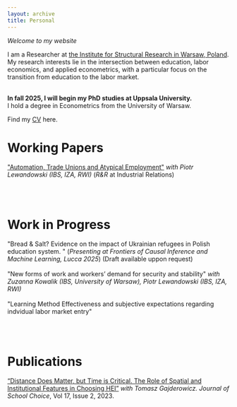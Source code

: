 ```yaml
---
layout: archive
title: Personal
---
```


*Welcome to my website*


I am a Researcher at [the Institute for Structural Research in Warsaw, Poland](https://ibs.org.pl/en/). My research interests lie in the intersection between education, labor economics, and applied econometrics, with a particular focus on the transition from education to the labor market.

<br/>
<b>In fall 2025, I will begin my PhD studies at Uppsala University.</b>
<br/>
I hold a degree in Econometrics from the University of Warsaw.

Find my <a href="/files/CV_Szymczak.pdf">CV</a> here. 

 
# Working Papers

["Automation, Trade Unions and
Atypical Employment"](https://ibs.org.pl/wp-content/uploads/2024/09/Automation_AtypicalEmployment_IBS_WP_022024.pdf) _with Piotr Lewandowski (IBS, IZA, RWI)_ (_R&R_ at Industrial Relations)

<br/><br/>
# Work in Progress
"Bread & Salt? Evidence on the impact of Ukrainian refugees in Polish education system.
" (_Presenting at Frontiers of Causal Inference and Machine Learning, Lucca 2025_) (Draft available uppon request) 
<br/><br/>
"New forms of work and workers’ demand for security and stability" _with Zuzanna Kowalik (IBS, University of Warsaw), Piotr Lewandowski (IBS, IZA, RWI)_
<br/><br/>
"Learning Method Effectiveness and subjective expectations regarding indvidual labor market entry"

<br/><br/>
# Publications

[“Distance Does Matter, but Time is Critical. The Role of Spatial and Institutional Features in Choosing HEI”](https://www.tandfonline.com/doi/full/10.1080/15582159.2022.2162129?scroll=top&needAccess=true) _with Tomasz Gajderowicz. Journal of School Choice_, Vol 17, Issue 2, 2023. 
<br/><br/>



